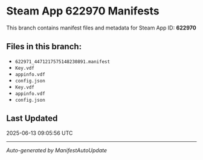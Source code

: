 # Steam App 622970 Manifests

This branch contains manifest files and metadata for Steam App ID: **622970**

## Files in this branch:
- `622971_4471217575148230891.manifest`
- `Key.vdf`
- `appinfo.vdf`
- `config.json`
- `Key.vdf`
- `appinfo.vdf`
- `config.json`

## Last Updated
2025-06-13 09:05:56 UTC

---
*Auto-generated by ManifestAutoUpdate*
